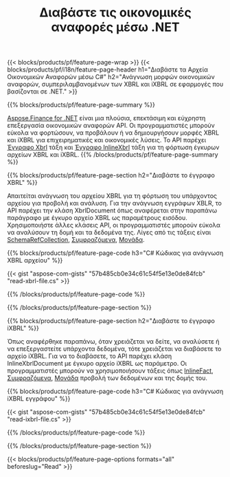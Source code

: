 ﻿---
title: Διαβάστε τις οικονομικές αναφορές μέσω .NET
url: /el/net/read/
description:  Κωδικός C# για ανάγνωση οικονομικών αναφορών σε αρχεία XBRL και iXBRL μέσω της βιβλιοθήκης .NET.
---
{{< blocks/products/pf/feature-page-wrap >}}
{{< blocks/products/pf/i18n/feature-page-header h1="Διαβάστε τα Αρχεία Οικονομικών Αναφορών μέσω C#" h2="Ανάγνωση μορφών οικονομικών αναφορών, συμπεριλαμβανομένων των XBRL και iXBRL σε εφαρμογές που βασίζονται σε .NET." >}}

{{% blocks/products/pf/feature-page-summary %}}

[Aspose.Finance for .NET](https://products.aspose.com/finance/net/) είναι μια πλούσια, επεκτάσιμη και εύχρηστη επεξεργασία οικονομικών αναφορών API. Οι προγραμματιστές μπορούν εύκολα να φορτώσουν, να προβάλουν ή να δημιουργήσουν μορφές XBRL και iXBRL για επιχειρηματικές και οικονομικές λύσεις. Το API παρέχει [Έγγραφο Xbrl](https://apireference.aspose.com/finance/net/aspose.finance.xbrl/xbrldocument) τάξη και  [Έγγραφο InlineXbrl](https://apireference.aspose.com/finance/net/aspose.finance.xbrl.inline/inlinexbrldocument) τάξη για τη φόρτωση έγκυρων αρχείων XBRL και iXBRL.
{{% /blocks/products/pf/feature-page-summary %}}

{{% blocks/products/pf/feature-page-section h2="Διαβάστε το έγγραφο XBRL" %}}

Απαιτείται ανάγνωση του αρχείου XBRL για τη φόρτωση του υπάρχοντος αρχείου για προβολή και ανάλυση. Για την ανάγνωση εγγράφων XBLR, το API παρέχει την κλάση XbrlDocument όπως αναφέρεται στην παραπάνω παράγραφο με έγκυρο αρχείο XBRL ως παραμέτρους εισόδου. Χρησιμοποιήστε άλλες κλάσεις API, οι προγραμματιστές μπορούν εύκολα να αναλύσουν τη δομή και τα δεδομένα της. Λίγες από τις τάξεις είναι [SchemaRefCollection](https://apireference.aspose.com/finance/net/aspose.finance.xbrl/schemarefcollection), [Συμφραζόμενα](https://apireference.aspose.com/finance/net/aspose.finance.xbrl/context), [Μονάδα](https://apireference.aspose.com/finance/net/aspose.finance.xbrl/unit).

{{% blocks/products/pf/feature-page-code h3="C# Κώδικας για ανάγνωση XBRL αρχείου" %}}

{{< gist "aspose-com-gists" "57b485cb0e34c61c54f5e13e0de84fcb" "read-xbrl-file.cs" >}} 

{{% /blocks/products/pf/feature-page-code %}}

{{% /blocks/products/pf/feature-page-section %}}

{{% blocks/products/pf/feature-page-section h2="Διαβάστε το έγγραφο iXBRL" %}}

Όπως αναφέρθηκε παραπάνω, όταν χρειάζεται να δείτε, να αναλύσετε ή να επεξεργαστείτε υπάρχοντα δεδομένα, τότε χρειάζεται να διαβάσετε το αρχείο iXBRL. Για να το διαβάσετε, το API παρέχει κλάση InlineXbrlDocument με έγκυρο αρχείο iXBRL ως παράμετρο. Οι προγραμματιστές μπορούν να χρησιμοποιήσουν τάξεις όπως [InlineFact](https://apireference.aspose.com/finance/net/aspose.finance.xbrl.inline/inlinefact), [Συμφραζόμενα](https://apireference.aspose.com/finance/net/aspose.finance.xbrl/context), [Μονάδα](https://apireference.aspose.com/finance/net/aspose.finance.xbrl/unit) προβολή των δεδομένων και της δομής του. 

{{% blocks/products/pf/feature-page-code h3="C# Κώδικας για ανάγνωση iXBRL εγγράφου" %}}

{{< gist "aspose-com-gists" "57b485cb0e34c61c54f5e13e0de84fcb" "read-ixbrl-file.cs" >}}

{{% /blocks/products/pf/feature-page-code %}}

{{% /blocks/products/pf/feature-page-section %}}

{{< blocks/products/pf/feature-page-options formats="all" beforeslug="Read" >}}